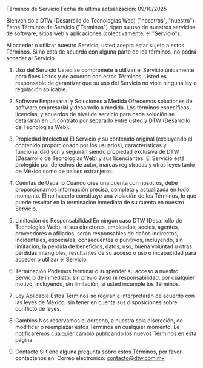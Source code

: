 Términos de Servicio
Fecha de última actualización: 09/10/2025

Bienvenido a DTW (Desarrollo de Tecnologías Web) ("nosotros", "nuestro"). Estos Términos de Servicio ("Términos") rigen su uso de nuestros servicios de software, sitios web y aplicaciones (colectivamente, el "Servicio").

Al acceder o utilizar nuestro Servicio, usted acepta estar sujeto a estos Términos. Si no está de acuerdo con alguna parte de los términos, no podrá acceder al Servicio.

1. Uso del Servicio
Usted se compromete a utilizar el Servicio únicamente para fines lícitos y de acuerdo con estos Términos. Usted es responsable de garantizar que su uso del Servicio no viole ninguna ley o regulación aplicable.

2. Software Empresarial y Soluciones a Medida
Ofrecemos soluciones de software empresarial y desarrollo a medida. Los términos específicos, licencias, y acuerdos de nivel de servicio para cada solución se detallarán en un contrato por separado entre usted y DTW (Desarrollo de Tecnologías Web).

3. Propiedad Intelectual
El Servicio y su contenido original (excluyendo el contenido proporcionado por los usuarios), características y funcionalidad son y seguirán siendo propiedad exclusiva de DTW (Desarrollo de Tecnologías Web) y sus licenciantes. El Servicio está protegido por derechos de autor, marcas registradas y otras leyes tanto de México como de países extranjeros.

4. Cuentas de Usuario
Cuando crea una cuenta con nosotros, debe proporcionarnos información precisa, completa y actualizada en todo momento. El no hacerlo constituye una violación de los Términos, lo que puede resultar en la terminación inmediata de su cuenta en nuestro Servicio.

5. Limitación de Responsabilidad
En ningún caso DTW (Desarrollo de Tecnologías Web), ni sus directores, empleados, socios, agentes, proveedores o afiliados, serán responsables de daños indirectos, incidentales, especiales, consecuentes o punitivos, incluyendo, sin limitación, la pérdida de beneficios, datos, uso, buena voluntad u otras pérdidas intangibles, resultantes de su acceso o uso o incapacidad para acceder o utilizar el Servicio.

6. Terminación
Podemos terminar o suspender su acceso a nuestro Servicio de inmediato, sin previo aviso ni responsabilidad, por cualquier motivo, incluyendo, sin limitación, si usted incumple los Términos.

7. Ley Aplicable
Estos Términos se regirán e interpretarán de acuerdo con las leyes de México, sin tener en cuenta sus disposiciones sobre conflicto de leyes.

8. Cambios
Nos reservamos el derecho, a nuestra sola discreción, de modificar o reemplazar estos Términos en cualquier momento. Le notificaremos cualquier cambio publicando los nuevos Términos en esta página.

9. Contacto
Si tiene alguna pregunta sobre estos Términos, por favor contáctenos en:
Correo electrónico: contacto@dtw.com.mx